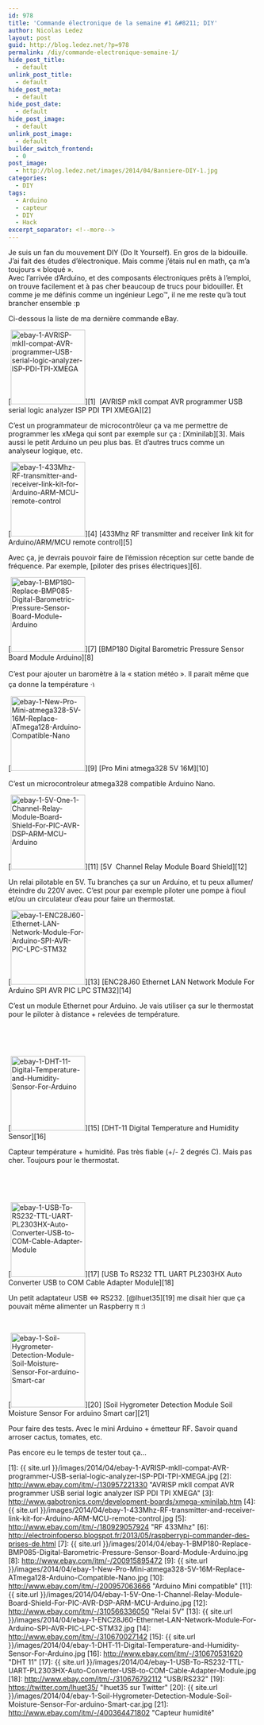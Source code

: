 ```yaml
---
id: 978
title: 'Commande électronique de la semaine #1 &#8211; DIY'
author: Nicolas Ledez
layout: post
guid: http://blog.ledez.net/?p=978
permalink: /diy/commande-electronique-semaine-1/
hide_post_title:
  - default
unlink_post_title:
  - default
hide_post_meta:
  - default
hide_post_date:
  - default
hide_post_image:
  - default
unlink_post_image:
  - default
builder_switch_frontend:
  - 0
post_image:
  - http://blog.ledez.net/images/2014/04/Banniere-DIY-1.jpg
categories:
  - DIY
tags:
  - Arduino
  - capteur
  - DIY
  - Hack
excerpt_separator: <!--more-->
---
```

Je suis un fan du mouvement DIY (Do It Yourself). En gros de la bidouille.  
J&rsquo;ai fait des études d&rsquo;électronique. Mais comme j&rsquo;étais nul en math, ça m&rsquo;a toujours &laquo;&nbsp;bloqué&nbsp;&raquo;.  
Avec l’arrivée d’Arduino, et des composants électroniques prêts à l’emploi, on trouve facilement et à pas cher beaucoup de trucs pour bidouiller. Et comme je me définis comme un ingénieur Lego™, il ne me reste qu&rsquo;à tout brancher ensemble :p

Ci-dessous la liste de ma dernière commande eBay.<!--more-->

[<img class="alignnone size-thumbnail wp-image-969" alt="ebay-1-AVRISP-mkII-compat-AVR-programmer-USB-serial-logic-analyzer-ISP-PDI-TPI-XMEGA" src="{{ site.url }}/images/2014/04/ebay-1-AVRISP-mkII-compat-AVR-programmer-USB-serial-logic-analyzer-ISP-PDI-TPI-XMEGA-150x150.jpg" width="150" height="150" srcset="{{ site.url }}/images/2014/04/ebay-1-AVRISP-mkII-compat-AVR-programmer-USB-serial-logic-analyzer-ISP-PDI-TPI-XMEGA-150x150.jpg 150w, {{ site.url }}/images/2014/04/ebay-1-AVRISP-mkII-compat-AVR-programmer-USB-serial-logic-analyzer-ISP-PDI-TPI-XMEGA-300x300.jpg 300w, {{ site.url }}/images/2014/04/ebay-1-AVRISP-mkII-compat-AVR-programmer-USB-serial-logic-analyzer-ISP-PDI-TPI-XMEGA.jpg 500w" sizes="(max-width: 150px) 100vw, 150px" />][1]  [AVRISP mkII compat AVR programmer USB serial logic analyzer ISP PDI TPI XMEGA][2]

C&rsquo;est un programmateur de microcontrôleur ça va me permettre de programmer les xMega qui sont par exemple sur ça : [Xminilab][3]. Mais aussi le petit Arduino un peu plus bas. Et d&rsquo;autres trucs comme un analyseur logique, etc.

[<img class="alignnone size-thumbnail wp-image-967" alt="ebay-1-433Mhz-RF-transmitter-and-receiver-link-kit-for-Arduino-ARM-MC​U-remote-control" src="{{ site.url }}/images/2014/04/ebay-1-433Mhz-RF-transmitter-and-receiver-link-kit-for-Arduino-ARM-MC​U-remote-control-150x150.jpg" width="150" height="150" srcset="{{ site.url }}/images/2014/04/ebay-1-433Mhz-RF-transmitter-and-receiver-link-kit-for-Arduino-ARM-MC​U-remote-control-150x150.jpg 150w, {{ site.url }}/images/2014/04/ebay-1-433Mhz-RF-transmitter-and-receiver-link-kit-for-Arduino-ARM-MC​U-remote-control-300x300.jpg 300w" sizes="(max-width: 150px) 100vw, 150px" />][4] [433Mhz RF transmitter and receiver link kit for Arduino/ARM/MC​U remote control][5]

Avec ça, je devrais pouvoir faire de l&rsquo;émission réception sur cette bande de fréquence. Par exemple, [piloter des prises électriques][6].

[<img class="alignnone size-thumbnail wp-image-970" alt="ebay-1-BMP180-Replace-BMP085-Digital-Barometric-Pressure-Sensor-Board-Module-Arduino" src="{{ site.url }}/images/2014/04/ebay-1-BMP180-Replace-BMP085-Digital-Barometric-Pressure-Sensor-Board-Module-Arduino-150x150.jpg" width="150" height="150" srcset="{{ site.url }}/images/2014/04/ebay-1-BMP180-Replace-BMP085-Digital-Barometric-Pressure-Sensor-Board-Module-Arduino-150x150.jpg 150w, {{ site.url }}/images/2014/04/ebay-1-BMP180-Replace-BMP085-Digital-Barometric-Pressure-Sensor-Board-Module-Arduino-300x300.jpg 300w, {{ site.url }}/images/2014/04/ebay-1-BMP180-Replace-BMP085-Digital-Barometric-Pressure-Sensor-Board-Module-Arduino-1024x1024.jpg 1024w, {{ site.url }}/images/2014/04/ebay-1-BMP180-Replace-BMP085-Digital-Barometric-Pressure-Sensor-Board-Module-Arduino.jpg 1600w" sizes="(max-width: 150px) 100vw, 150px" />][7] [BMP180 Digital Barometric Pressure Sensor Board Module Arduino][8]

<span style="line-height: 1.5em;">C&rsquo;est pour ajouter un baromètre à la &laquo;&nbsp;station météo&nbsp;&raquo;. Il parait même que ça donne la température <img src="{{ site.url }}/images/smilies/simple-smile.png" alt=":)" class="wp-smiley" style="height: 1em; max-height: 1em;" /></span>

[<img class="alignnone size-thumbnail wp-image-973" alt="ebay-1-New-Pro-Mini-atmega328-5V-16M-Replace-ATmega128-Arduino-Compatible-Nano" src="{{ site.url }}/images/2014/04/ebay-1-New-Pro-Mini-atmega328-5V-16M-Replace-ATmega128-Arduino-Compatible-Nano-150x150.jpg" width="150" height="150" srcset="{{ site.url }}/images/2014/04/ebay-1-New-Pro-Mini-atmega328-5V-16M-Replace-ATmega128-Arduino-Compatible-Nano-150x150.jpg 150w, {{ site.url }}/images/2014/04/ebay-1-New-Pro-Mini-atmega328-5V-16M-Replace-ATmega128-Arduino-Compatible-Nano-300x300.jpg 300w, {{ site.url }}/images/2014/04/ebay-1-New-Pro-Mini-atmega328-5V-16M-Replace-ATmega128-Arduino-Compatible-Nano.jpg 500w" sizes="(max-width: 150px) 100vw, 150px" />][9] [Pro Mini atmega328 5V 16M][10]

C&rsquo;est un microcontroleur atmega328 compatible Arduino Nano.

[<img class="alignnone size-thumbnail wp-image-966" alt="ebay-1-5V-One-1-Channel-Relay-Module-Board-Shield-For-PIC-AVR-DSP-ARM-MCU-Arduino" src="{{ site.url }}/images/2014/04/ebay-1-5V-One-1-Channel-Relay-Module-Board-Shield-For-PIC-AVR-DSP-ARM-MCU-Arduino-150x150.jpg" width="150" height="150" srcset="{{ site.url }}/images/2014/04/ebay-1-5V-One-1-Channel-Relay-Module-Board-Shield-For-PIC-AVR-DSP-ARM-MCU-Arduino-150x150.jpg 150w, {{ site.url }}/images/2014/04/ebay-1-5V-One-1-Channel-Relay-Module-Board-Shield-For-PIC-AVR-DSP-ARM-MCU-Arduino-300x300.jpg 300w, {{ site.url }}/images/2014/04/ebay-1-5V-One-1-Channel-Relay-Module-Board-Shield-For-PIC-AVR-DSP-ARM-MCU-Arduino.jpg 500w" sizes="(max-width: 150px) 100vw, 150px" />][11] [5V  Channel Relay Module Board Shield][12]

Un relai pilotable en 5V. Tu branches ça sur un Arduino, et tu peux allumer/éteindre du 220V avec. C&rsquo;est pour par exemple piloter une pompe à fioul et/ou un circulateur d&rsquo;eau pour faire un thermostat.

[<img class="alignnone size-thumbnail wp-image-972" alt="ebay-1-ENC28J60-Ethernet-LAN-Network-Module-For-Arduino-SPI-AVR-PIC-LPC-STM32" src="{{ site.url }}/images/2014/04/ebay-1-ENC28J60-Ethernet-LAN-Network-Module-For-Arduino-SPI-AVR-PIC-LPC-STM32-150x150.jpg" width="150" height="150" srcset="{{ site.url }}/images/2014/04/ebay-1-ENC28J60-Ethernet-LAN-Network-Module-For-Arduino-SPI-AVR-PIC-LPC-STM32-150x150.jpg 150w, {{ site.url }}/images/2014/04/ebay-1-ENC28J60-Ethernet-LAN-Network-Module-For-Arduino-SPI-AVR-PIC-LPC-STM32-300x300.jpg 300w, {{ site.url }}/images/2014/04/ebay-1-ENC28J60-Ethernet-LAN-Network-Module-For-Arduino-SPI-AVR-PIC-LPC-STM32.jpg 500w" sizes="(max-width: 150px) 100vw, 150px" />][13] [ENC28J60 Ethernet LAN Network Module For Arduino SPI AVR PIC LPC STM32][14]

C&rsquo;est un module Ethernet pour Arduino. Je vais utiliser ça sur le thermostat pour le piloter à distance + relevées de température.

&nbsp;

&nbsp;

[<img class="alignnone size-thumbnail wp-image-971" alt="ebay-1-DHT-11-Digital-Temperature-and-Humidity-Sensor-For-Arduino" src="{{ site.url }}/images/2014/04/ebay-1-DHT-11-Digital-Temperature-and-Humidity-Sensor-For-Arduino-150x150.jpg" width="150" height="150" srcset="{{ site.url }}/images/2014/04/ebay-1-DHT-11-Digital-Temperature-and-Humidity-Sensor-For-Arduino-150x150.jpg 150w, {{ site.url }}/images/2014/04/ebay-1-DHT-11-Digital-Temperature-and-Humidity-Sensor-For-Arduino-300x300.jpg 300w, {{ site.url }}/images/2014/04/ebay-1-DHT-11-Digital-Temperature-and-Humidity-Sensor-For-Arduino-1024x1024.jpg 1024w, {{ site.url }}/images/2014/04/ebay-1-DHT-11-Digital-Temperature-and-Humidity-Sensor-For-Arduino.jpg 1600w" sizes="(max-width: 150px) 100vw, 150px" />][15] [DHT-11 Digital Temperature and Humidity Sensor][16]

Capteur température + humidité. Pas très fiable (+/- 2 degrés C). Mais pas cher. Toujours pour le thermostat.

&nbsp;

&nbsp;

[<img class="alignnone size-thumbnail wp-image-977" alt="ebay-1-USB-To-RS232-TTL-UART-PL2303HX-Auto-Converter-USB-to-COM-Cable-Adapter-Module" src="{{ site.url }}/images/2014/04/ebay-1-USB-To-RS232-TTL-UART-PL2303HX-Auto-Converter-USB-to-COM-Cable-Adapter-Module-150x150.jpg" width="150" height="150" srcset="{{ site.url }}/images/2014/04/ebay-1-USB-To-RS232-TTL-UART-PL2303HX-Auto-Converter-USB-to-COM-Cable-Adapter-Module-150x150.jpg 150w, {{ site.url }}/images/2014/04/ebay-1-USB-To-RS232-TTL-UART-PL2303HX-Auto-Converter-USB-to-COM-Cable-Adapter-Module-300x300.jpg 300w, {{ site.url }}/images/2014/04/ebay-1-USB-To-RS232-TTL-UART-PL2303HX-Auto-Converter-USB-to-COM-Cable-Adapter-Module.jpg 500w" sizes="(max-width: 150px) 100vw, 150px" />][17] [USB To RS232 TTL UART PL2303HX Auto Converter USB to COM Cable Adapter Module][18]

Un petit adaptateur USB <=> RS232. [@lhuet35][19] me disait hier que ça pouvait même alimenter un Raspberry π <img src="{{ site.url }}/images/smilies/simple-smile.png" alt=":)" class="wp-smiley" style="height: 1em; max-height: 1em;" />

&nbsp;

[<img class="alignnone size-thumbnail wp-image-976" alt="ebay-1-Soil-Hygrometer-Detection-Module-Soil-Moisture-Sensor-For-arduino-Smart-car" src="{{ site.url }}/images/2014/04/ebay-1-Soil-Hygrometer-Detection-Module-Soil-Moisture-Sensor-For-arduino-Smart-car-150x150.jpg" width="150" height="150" srcset="{{ site.url }}/images/2014/04/ebay-1-Soil-Hygrometer-Detection-Module-Soil-Moisture-Sensor-For-arduino-Smart-car-150x150.jpg 150w, {{ site.url }}/images/2014/04/ebay-1-Soil-Hygrometer-Detection-Module-Soil-Moisture-Sensor-For-arduino-Smart-car-300x300.jpg 300w, {{ site.url }}/images/2014/04/ebay-1-Soil-Hygrometer-Detection-Module-Soil-Moisture-Sensor-For-arduino-Smart-car.jpg 500w" sizes="(max-width: 150px) 100vw, 150px" />][20] [Soil Hygrometer Detection Module Soil Moisture Sensor For arduino Smart car][21]

Pour faire des tests. Avec le mini Arduino + émetteur RF. Savoir quand arroser cactus, tomates, etc.

Pas encore eu le temps de tester tout ça&#8230;

 [1]: {{ site.url }}/images/2014/04/ebay-1-AVRISP-mkII-compat-AVR-programmer-USB-serial-logic-analyzer-ISP-PDI-TPI-XMEGA.jpg
 [2]: http://www.ebay.com/itm/-/130957221330 "AVRISP mkII compat AVR programmer USB serial logic analyzer ISP PDI TPI XMEGA"
 [3]: http://www.gabotronics.com/development-boards/xmega-xminilab.htm
 [4]: {{ site.url }}/images/2014/04/ebay-1-433Mhz-RF-transmitter-and-receiver-link-kit-for-Arduino-ARM-MC​U-remote-control.jpg
 [5]: http://www.ebay.com/itm/-/180929057924 "RF 433Mhz"
 [6]: http://electroinfoperso.blogspot.fr/2013/05/raspberrypi-commander-des-prises-de.html
 [7]: {{ site.url }}/images/2014/04/ebay-1-BMP180-Replace-BMP085-Digital-Barometric-Pressure-Sensor-Board-Module-Arduino.jpg
 [8]: http://www.ebay.com/itm/-/200915895472
 [9]: {{ site.url }}/images/2014/04/ebay-1-New-Pro-Mini-atmega328-5V-16M-Replace-ATmega128-Arduino-Compatible-Nano.jpg
 [10]: http://www.ebay.com/itm/-/200957063666 "Arduino Mini compatible"
 [11]: {{ site.url }}/images/2014/04/ebay-1-5V-One-1-Channel-Relay-Module-Board-Shield-For-PIC-AVR-DSP-ARM-MCU-Arduino.jpg
 [12]: http://www.ebay.com/itm/-/310566336050 "Relai 5V"
 [13]: {{ site.url }}/images/2014/04/ebay-1-ENC28J60-Ethernet-LAN-Network-Module-For-Arduino-SPI-AVR-PIC-LPC-STM32.jpg
 [14]: http://www.ebay.com/itm/-/310670027142
 [15]: {{ site.url }}/images/2014/04/ebay-1-DHT-11-Digital-Temperature-and-Humidity-Sensor-For-Arduino.jpg
 [16]: http://www.ebay.com/itm/-/310670531620 "DHT 11"
 [17]: {{ site.url }}/images/2014/04/ebay-1-USB-To-RS232-TTL-UART-PL2303HX-Auto-Converter-USB-to-COM-Cable-Adapter-Module.jpg
 [18]: http://www.ebay.com/itm/-/310676792112 "USB/RS232"
 [19]: https://twitter.com/lhuet35/ "lhuet35 sur Twitter"
 [20]: {{ site.url }}/images/2014/04/ebay-1-Soil-Hygrometer-Detection-Module-Soil-Moisture-Sensor-For-arduino-Smart-car.jpg
 [21]: http://www.ebay.com/itm/-/400364471802 "Capteur humidité"
